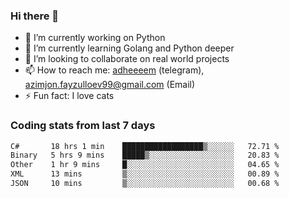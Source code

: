 ### Hi there 👋

<!--
**adheeeem/adheeeem** is a ✨ _special_ ✨ repository because its `README.md` (this file) appears on your GitHub profile.

Here are some ideas to get you started:
-->
- 🔭 I’m currently working on Python
- 🌱 I’m currently learning Golang and Python deeper
- 👯 I’m looking to collaborate on real world projects
- 📫 How to reach me: [adheeeem](https://t.me/adheeeem) (telegram), azimjon.fayzulloev99@gmail.com (Email)
- ⚡ Fun fact: I love cats 


### Coding stats from last 7 days
<!--START_SECTION:waka-->

```txt
C#       18 hrs 1 min    ██████████████████▒░░░░░░   72.71 %
Binary   5 hrs 9 mins    █████▒░░░░░░░░░░░░░░░░░░░   20.83 %
Other    1 hr 9 mins     █░░░░░░░░░░░░░░░░░░░░░░░░   04.65 %
XML      13 mins         ▒░░░░░░░░░░░░░░░░░░░░░░░░   00.89 %
JSON     10 mins         ▒░░░░░░░░░░░░░░░░░░░░░░░░   00.68 %
```

<!--END_SECTION:waka-->
